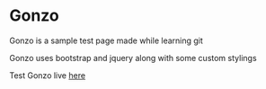 
# Gonzo

Gonzo is a sample test page made while learning git 

Gonzo uses bootstrap and jquery along with some custom stylings 

Test Gonzo live [here](https://gonzo-dog.herokuapp.com/)


